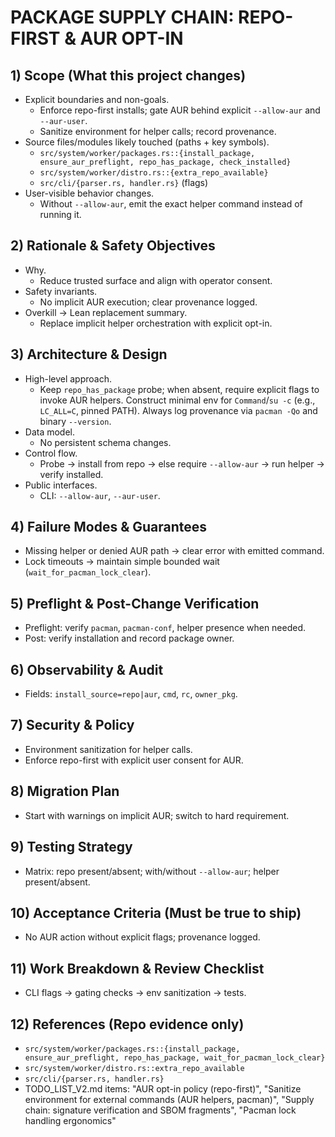 # PACKAGE SUPPLY CHAIN: REPO-FIRST & AUR OPT-IN

## 1) Scope (What this project changes)

- Explicit boundaries and non-goals.
  - Enforce repo-first installs; gate AUR behind explicit `--allow-aur` and `--aur-user`.
  - Sanitize environment for helper calls; record provenance.
- Source files/modules likely touched (paths + key symbols).
  - `src/system/worker/packages.rs::{install_package, ensure_aur_preflight, repo_has_package, check_installed}`
  - `src/system/worker/distro.rs::{extra_repo_available}`
  - `src/cli/{parser.rs, handler.rs}` (flags)
- User-visible behavior changes.
  - Without `--allow-aur`, emit the exact helper command instead of running it.

## 2) Rationale & Safety Objectives

- Why.
  - Reduce trusted surface and align with operator consent.
- Safety invariants.
  - No implicit AUR execution; clear provenance logged.
- Overkill → Lean replacement summary.
  - Replace implicit helper orchestration with explicit opt-in.

## 3) Architecture & Design

- High-level approach.
  - Keep `repo_has_package` probe; when absent, require explicit flags to invoke AUR helpers. Construct minimal env for `Command`/`su -c` (e.g., `LC_ALL=C`, pinned PATH). Always log provenance via `pacman -Qo` and binary `--version`.
- Data model.
  - No persistent schema changes.
- Control flow.
  - Probe → install from repo → else require `--allow-aur` → run helper → verify installed.
- Public interfaces.
  - CLI: `--allow-aur`, `--aur-user`.

## 4) Failure Modes & Guarantees

- Missing helper or denied AUR path → clear error with emitted command.
- Lock timeouts → maintain simple bounded wait (`wait_for_pacman_lock_clear`).

## 5) Preflight & Post-Change Verification

- Preflight: verify `pacman`, `pacman-conf`, helper presence when needed.
- Post: verify installation and record package owner.

## 6) Observability & Audit

- Fields: `install_source=repo|aur`, `cmd`, `rc`, `owner_pkg`.

## 7) Security & Policy

- Environment sanitization for helper calls.
- Enforce repo-first with explicit user consent for AUR.

## 8) Migration Plan

- Start with warnings on implicit AUR; switch to hard requirement.

## 9) Testing Strategy

- Matrix: repo present/absent; with/without `--allow-aur`; helper present/absent.

## 10) Acceptance Criteria (Must be true to ship)

- No AUR action without explicit flags; provenance logged.

## 11) Work Breakdown & Review Checklist

- CLI flags → gating checks → env sanitization → tests.

## 12) References (Repo evidence only)

- `src/system/worker/packages.rs::{install_package, ensure_aur_preflight, repo_has_package, wait_for_pacman_lock_clear}`
- `src/system/worker/distro.rs::extra_repo_available`
- `src/cli/{parser.rs, handler.rs}`
- TODO_LIST_V2.md items: "AUR opt-in policy (repo-first)", "Sanitize environment for external commands (AUR helpers, pacman)", "Supply chain: signature verification and SBOM fragments", "Pacman lock handling ergonomics"
